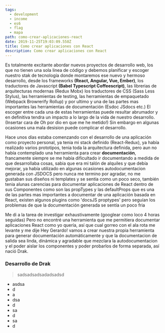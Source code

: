```yaml
---
tags:
  - development
  - income
  - es6
  - flag
  - mapa
path: como-crear-aplicaciones-react
date: 2019-11-25T19:03:09.558Z
title: Como crear aplicaciones con React
description: Como crear aplicaciones con React
---
```

Es totalmente excitante abordar nuevos proyectos de desarrollo web, los que no tienen una sola linea de código y debemos planificar y escoger nuestro stak de tecnología donde montaremos ese nuevo y hermoso desarrollo, desde los frameworks **(React, Angular, Vue, Ember)**, los traductores de Javascript **(Babel Typescript Coffeescript)**, las librerias de arquitecturas modernas (Redux Mobx) los traductores de CSS (Sass Less Stylus), las herramientas de testing, las herramientas de empaquetado (Webpack Browrerify Rollup) y por ultimo y una de las partes mas importantes las herramientas de documentación (Esdoc JSdocs etc.) El escoger entre cada una de estas herramientas puede resultar abrumador y en definitiva tendra un impacto a lo largo de la vida de nuestro desarrollo. (Insertar cara de Oh por dio en que me he metido!) Sin embargo en algunas ocasiones una mala desision puede complicar el desarrollo.

Hace unos días estaba comenzando con el desarrollo de una aplicación como proyecto personal, ya tenia mi stack definido (React-Redux), ya había realizado varios prototipos, tenia toda la arquitectura definida, pero aun no había contemplado una herramienta para crear **documentación**, francamente siempre se me había dificultado ir documentando a medida de que desarrollaba cosas, sabia que era mi talón de alquiles y que debía mejorar, ya había utilizado en algunas ocasiones autodocumentacion generada con JSDOCS pero nunca me termino por agradar, no me gustaban sus diseños ni templates y se sentía como un poco seco, también tenia alunas carencias para documentar aplicaciones de React dentro de sus Componentes como son las propTypes y las defaultProps que es una de las partes mas importantes a documentar de una aplicación basada en React, existen algunos plugins como 'docsJS proptypes' pero seguían los problemas de que la documentación generada se sentía un poco fria

Me di a la tarea de investigar exhaustivamente (googlear como loco 4 horas seguidas) Pero no encontré una herramienta que me permitiera documentar aplicaciones React como yo quería, así que cual gorreo con el ala rota me levante y me dije Hey Gerardo! vamos a crear nuestra propia herramienta para generar documentación automáticamente y que la documentacion de salida sea linda, dinámica y agradable que mezclara la autodocumentacion y el poder aislar los componentes y poder probarlos de forma separada, así nació Drak.

### Desarrollo de Drak

> sadsadsadsadadsadsd

* asdsa
* d
* a
* dsa
* d
* sa
* d
* sa
* d
